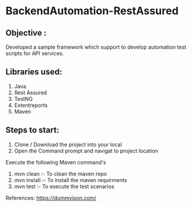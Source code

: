 # BackendAutomation-RestAssured

## Objective :
Developed a sample framework which support to develop automation test scripts for API services.

## Libraries used:
  1. Java
  2. Rest Assured
  3. TestNG
  4. Extentreports
  5. Maven

## Steps to start:
  1. Clone / Download the project into your local
  2. Open the Command prompt and navigat to project location

Execute the following Maven command's
  1. mvn clean :- To clean the maven repo
  2. mvn install :- To install the maven requirments
  3. mvn test :- To execute the test scenarios

References:
https://dummyjson.com/
